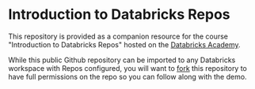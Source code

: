 # Introduction to Databricks Repos

This repository is provided as a companion resource for the course "Introduction to Databricks Repos" hosted on the [Databricks Academy](https://academy.databricks.com/).

While this public Github repository can be imported to any Databricks workspace with Repos configured, you will want to [fork](https://docs.github.com/en/github/getting-started-with-github/quickstart/fork-a-repo) this repository to have full permissions on the repo so you can follow along with the demo.
